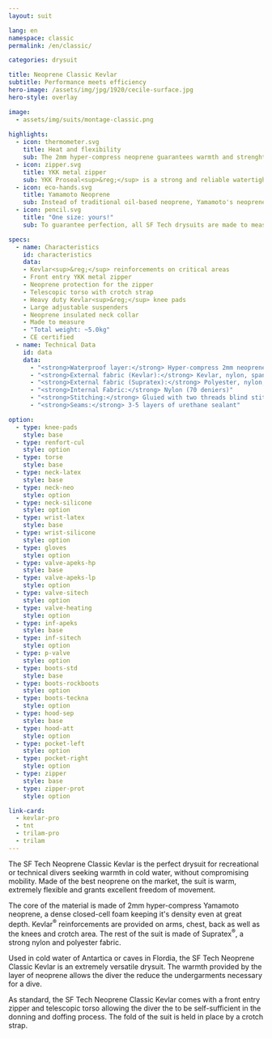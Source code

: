 ```yaml
---
layout: suit

lang: en
namespace: classic
permalink: /en/classic/

categories: drysuit

title: Neoprene Classic Kevlar
subtitle: Performance meets efficiency
hero-image: /assets/img/jpg/1920/cecile-surface.jpg
hero-style: overlay

image:
  - assets/img/suits/montage-classic.png
 
highlights:
  - icon: thermometer.svg
    title: Heat and flexibility
    sub: The 2mm hyper-compress neoprene guarantees warmth and strenght without loosing comfort
  - icon: zipper.svg
    title: YKK metal zipper
    sub: YKK Proseal<sup>&reg;</sup> is a strong and reliable watertight fastening solution
  - icon: eco-hands.svg
    title: Yamamoto Neoprene
    sub: Instead of traditional oil-based neoprene, Yamamoto's neoprene is made of calcium carbonate from limestone
  - icon: pencil.svg
    title: "One size: yours!"
    sub: To guarantee perfection, all SF Tech drysuits are made to measure, with your choice of options and colors

specs:
  - name: Characteristics
    id: characteristics
    data:
    - Kevlar<sup>&reg;</sup> reinforcements on critical areas
    - Front entry YKK metal zipper
    - Neoprene protection for the zipper
    - Telescopic torso with crotch strap
    - Heavy duty Kevlar<sup>&reg;</sup> knee pads
    - Large adjustable suspenders
    - Neoprene insulated neck collar
    - Made to measure
    - "Total weight: ~5.0kg"
    - CE certified
  - name: Technical Data
    id: data
    data:
      - "<strong>Waterproof layer:</strong> Hyper-compress 2mm neoprene foam"
      - "<strong>External fabric (Kevlar):</strong> Kevlar, nylon, spandex"
      - "<strong>External fabric (Supratex):</strong> Polyester, nylon, spandex"
      - "<strong>Internal Fabric:</strong> Nylon (70 deniers)"
      - "<strong>Stitching:</strong> Gluied with two threads blind stitch"
      - "<strong>Seams:</strong> 3-5 layers of urethane sealant"

option:
  - type: knee-pads
    style: base
  - type: renfort-cul
    style: option
  - type: torse
    style: base
  - type: neck-latex
    style: base
  - type: neck-neo
    style: option
  - type: neck-silicone
    style: option
  - type: wrist-latex
    style: base
  - type: wrist-silicone
    style: option
  - type: gloves
    style: option
  - type: valve-apeks-hp
    style: base
  - type: valve-apeks-lp
    style: option
  - type: valve-sitech
    style: option
  - type: valve-heating
    style: option
  - type: inf-apeks
    style: base
  - type: inf-sitech
    style: option
  - type: p-valve
    style: option
  - type: boots-std
    style: base
  - type: boots-rockboots
    style: option
  - type: boots-teckna
    style: option
  - type: hood-sep
    style: base
  - type: hood-att
    style: option
  - type: pocket-left
    style: option
  - type: pocket-right
    style: option
  - type: zipper
    style: base
  - type: zipper-prot
    style: option

link-card:
  - kevlar-pro
  - tnt
  - trilam-pro
  - trilam
---
```

The SF Tech Neoprene Classic Kevlar is the perfect drysuit for recreational or technical divers seeking warmth in cold water, without compromising mobility. Made of the best neoprene on the market, the suit is warm, extremely flexible and grants excellent freedom of movement.

The core of the material is made of 2mm hyper-compress Yamamoto neoprene, a dense closed-cell foam keeping it's density even at great depth. Kevlar<sup>&reg;</sup> reinforcements are provided on arms, chest, back as well as the knees and crotch area. The rest of the suit is made of Supratex<sup>&reg;</sup>, a strong nylon and polyester fabric.

Used in cold water of Antartica or caves in Flordia, the SF Tech Neoprene Classic Kevlar is an extremely versatile drysuit. The warmth provided by the layer of neoprene allows the diver the reduce the undergarments necessary for a dive.

As standard, the SF Tech Neoprene Classic Kevlar comes with a front entry zipper and telescopic torso allowing the diver the to be self-sufficient in the donning and doffing process. The fold of the suit is held in place by a crotch strap.


